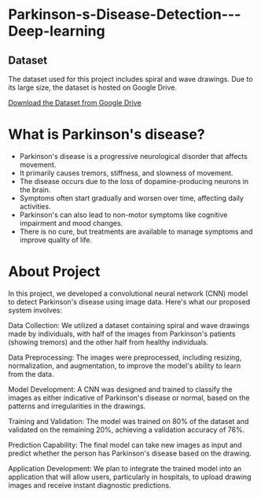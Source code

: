 # Parkinson-s-Disease-Detection---Deep-learning

## Dataset
The dataset used for this project includes spiral and wave drawings. Due to its large size, the dataset is hosted on Google Drive.

[Download the Dataset from Google Drive](https://drive.google.com/drive/folders/1h3Th-fPh7p7G901MFGrCYuZ9PAp0vCGW?usp=drive_link)

# What is Parkinson's disease?
- Parkinson's disease is a progressive neurological disorder that affects movement.
- It primarily causes tremors, stiffness, and slowness of movement.
- The disease occurs due to the loss of dopamine-producing neurons in the brain.
- Symptoms often start gradually and worsen over time, affecting daily activities.
- Parkinson's can also lead to non-motor symptoms like cognitive impairment and mood changes.
- There is no cure, but treatments are available to manage symptoms and improve quality of life.

# About Project
In this project, we developed a convolutional neural network (CNN) model to detect Parkinson's disease using image data. Here's what our proposed system involves:

Data Collection: We utilized a dataset containing spiral and wave drawings made by individuals, with half of the images from Parkinson's patients (showing tremors) and the other half from healthy individuals.

Data Preprocessing: The images were preprocessed, including resizing, normalization, and augmentation, to improve the model's ability to learn from the data.

Model Development: A CNN was designed and trained to classify the images as either indicative of Parkinson's disease or normal, based on the patterns and irregularities in the drawings.

Training and Validation: The model was trained on 80% of the dataset and validated on the remaining 20%, achieving a validation accuracy of 76%.

Prediction Capability: The final model can take new images as input and predict whether the person has Parkinson's disease based on the drawing.

Application Development: We plan to integrate the trained model into an application that will allow users, particularly in hospitals, to upload drawing images and receive instant diagnostic predictions.







